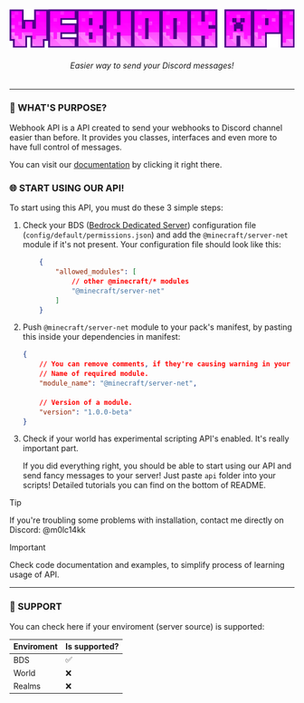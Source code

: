 <p align="center">
    <img src="assets/logo.png" alt="Webhook API" />
</p>

<h6 align="center">
    Easier way to send your Discord messages!
</h6>

<hr />

### 🔎 WHAT'S PURPOSE?

Webhook API is a API created to send your webhooks to Discord channel easier than before. It provides you classes, interfaces and even more to have full control of messages.

You can visit our [documentation]() by clicking it right there.

### 🌐 START USING OUR API!

To start using this API, you must do these 3 simple steps:

1. Check your BDS ([Bedrock Dedicated Server](https://www.minecraft.net/en-us/download/server/bedrock)) configuration file (`config/default/permissions.json`) and add the `@minecraft/server-net` module if it's not present. Your configuration file should look like this:
    ```json
        {
            "allowed_modules": [
                // other @minecraft/* modules
                "@minecraft/server-net"
            ]
        }
    ```

2. Push `@minecraft/server-net` module to your pack's manifest, by pasting this inside your dependencies in manifest:
    ```json
    {
        // You can remove comments, if they're causing warning in your IDE.
        // Name of required module.
        "module_name": "@minecraft/server-net",

        // Version of a module.
        "version": "1.0.0-beta"
    }
    ```

3. Check if your world has experimental scripting API's enabled. It's really important part.

    If you did everything right, you should be able to start using our API and send fancy messages to your server! Just paste `api` folder into your scripts! Detailed tutorials you can find on the bottom of README.

> [!TIP]
> If you're troubling some problems with installation, contact me directly on Discord: @m0lc14kk

> [!IMPORTANT]
> Check code documentation and examples, to simplify process of learning usage of API.

<hr />

### 📢 SUPPORT

You can check here if your enviroment (server source) is supported:

| Enviroment    | Is supported?     |
| ------------- | ----------------- |
| BDS           | ✅                |
| World         | ❌                |
| Realms        | ❌                |